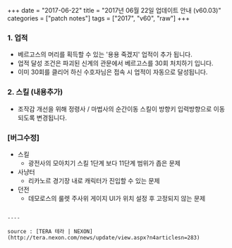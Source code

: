 +++
date = "2017-06-22"
title = "2017년 06월 22일 업데이트 안내 (v60.03)"
categories = ["patch notes"]
tags = ["2017", "v60", "raw"]
+++

### 1. 업적
- 베르고스의 머리를 획득할 수 있는 '용용 죽겠지' 업적이 추가 됩니다.
- 업적 달성 조건은 파괴된 신계의 관문에서 베르고스를 30회 처치하기 입니다.
- 이미 30회를 클리어 하신 수호자님은 접속 시 업적이 자동으로 달성됩니다.

### 2. 스킬 (내용추가)
- 조작감 개선을 위해 정령사 / 마법사의 순간이동 스킬이 방향키 입력방향으로 이동되도록 변경됩니다.

### [버그수정]
- 스킬
  - 광전사의 모아치기 스킬 1단계 보다 11단계 범위가 좁은 문제
- 사냥터
  - 리카노르 경기장 내로 캐릭터가 진입할 수 있는 문제
- 던전
  - 데모로스의 룰렛 주사위 게이지 UI가 위치 설정 후 고정되지 않는 문제
```

----

source : [TERA 테라 | NEXON](http://tera.nexon.com/news/update/view.aspx?n4articlesn=283)
